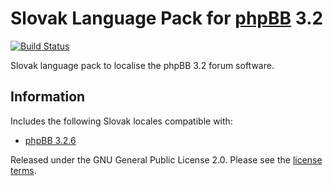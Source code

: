 # Slovak Language Pack for [phpBB](https://www.phpbb.com/) 3.2
[![Build Status](https://travis-ci.org/phpbbsk/phpbb.svg?branch=3.2.x)](https://travis-ci.org/phpbbsk/phpbb)

Slovak language pack to localise the phpBB 3.2 forum software.

## Information

Includes the following Slovak locales compatible with:

- [phpBB 3.2.6](https://github.com/phpbb/phpbb/tree/3.2.x)

Released under the GNU General Public License 2.0. Please see the [license terms](language/sk/LICENSE).
